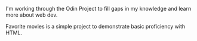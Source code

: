 I'm working through the Odin Project to fill gaps in my knowledge and learn more about web dev.

Favorite movies is a simple project to demonstrate basic proficiency with HTML.
